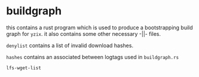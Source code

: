 # buildgraph

this contains a rust program which is used to produce a bootstrapping
build graph for `yzix`. it also contains some other necessary -||-
files.

`denylist` contains a list of invalid download hashes.

`hashes` contains an associated between logtags used in `buildgraph.rs`

`lfs-wget-list`

